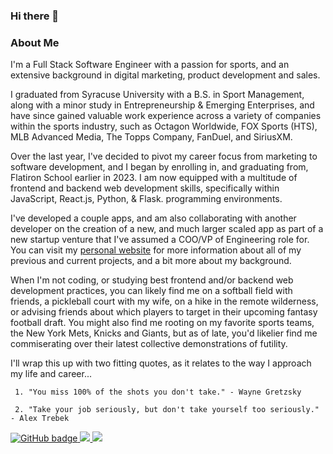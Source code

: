 ### Hi there 👋

### About Me

I'm a Full Stack Software Engineer with a passion for sports, and an extensive background in digital marketing, product development and sales. 

I graduated from Syracuse University with a B.S. in Sport Management, along with a minor study in Entrepreneurship & Emerging Enterprises, and have since gained valuable work experience across a variety of companies within the sports industry, such as Octagon Worldwide, FOX Sports (HTS), MLB Advanced Media, The Topps Company, FanDuel, and SiriusXM.

Over the last year, I've decided to pivot my career focus from marketing to software development, and I began by enrolling in, and graduating from, Flatiron School earlier in 2023. I am now equipped with a multitude of frontend and backend web development skills, specifically within JavaScript, React.js, Python, & Flask. programming environments.

I've developed a couple apps, and am also collaborating with another developer on the creation of a new, and much larger scaled app as part of a new startup venture that I've assumed a COO/VP of Engineering role for. You can visit my [personal website](https://andrew-diamond.com/) for more information about all of my previous and current projects, and a bit more about my background.

When I'm not coding, or studying best frontend and/or backend web development practices, you can likely find me on a softball field with friends, a pickleball court with my wife, on a hike in the remote wilderness, or advising friends about which players to target in their upcoming fantasy football draft. You might also find me rooting on my favorite sports teams, the New York Mets, Knicks and Giants, but as of late, you'd likelier find me commiserating over their latest collective demonstrations of futility.

I'll wrap this up with two fitting quotes, as it relates to the way I approach my life and career...

     1. "You miss 100% of the shots you don't take." - Wayne Gretzsky

     2. "Take your job seriously, but don't take yourself too seriously." - Alex Trebek

<a href="https://github.com/amdiamond107">
  <img src="https://img.shields.io/badge/GitHub-000000?style=for-the-badge&logo=GitHub&logoColor=white" alt="GitHub badge">
</a>
<a href="https://linkedin.com/in/andrew-m-diamond">
  <img src="https://img.shields.io/badge/LinkedIn-0077B5?style=for-the-badge&logo=linkedin&logoColor=white">
</a>
<a href="https://www.instagram.com/andreworld88/">
  <img src="https://img.shields.io/badge/Instagram-E4405F?style=for-the-badge&logo=instagram&logoColor=white">
</a>

<!--
